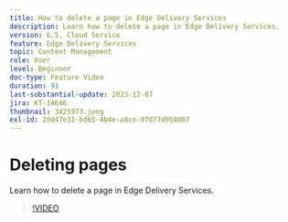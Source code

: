 ```yaml
---
title: How to delete a page in Edge Delivery Services
description: Learn how to delete a page in Edge Delivery Services.
version: 6.5, Cloud Service
feature: Edge Delivery Services
topic: Content Management
role: User
level: Beginner
doc-type: Feature Video
duration: 91
last-substantial-update: 2023-12-07
jira: KT-14646
thumbnail: 3425973.jpeg
exl-id: 2dd47e31-bd65-4b4e-a8ce-97d77d954067
---
```

# Deleting pages

Learn how to delete a page in Edge Delivery Services.

>[!VIDEO](https://video.tv.adobe.com/v/3425973/?learn=on)
